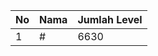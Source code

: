 | No | Nama            | Jumlah Level |
|----|-----------------|--------------|
| 1  | #    |    6630        |
